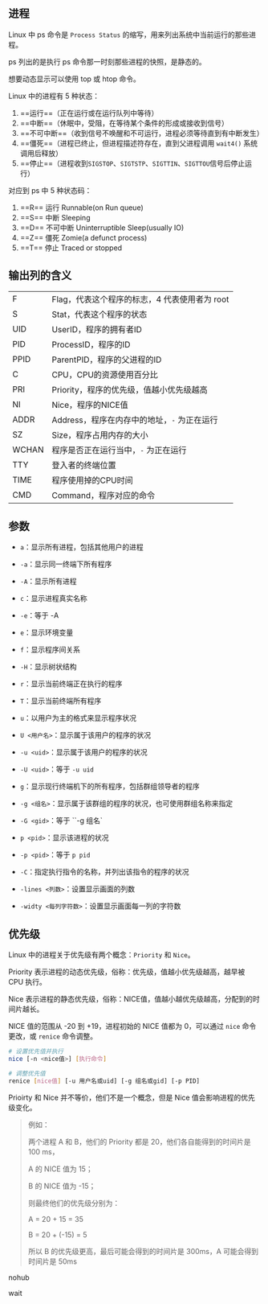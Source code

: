 ## 进程

Linux 中 ps 命令是 `Process Status` 的缩写，用来列出系统中当前运行的那些进程。

ps 列出的是执行 ps 命令那一时刻那些进程的快照，是静态的。

想要动态显示可以使用 top 或 htop 命令。



Linux 中的进程有 5 种状态：

1. ==运行==（正在运行或在运行队列中等待）
2. ==中断==（休眠中，受阻，在等待某个条件的形成或接收到信号）
3. ==不可中断==（收到信号不唤醒和不可运行，进程必须等待直到有中断发生）
4. ==僵死==（进程已终止，但进程描述符存在，直到父进程调用 `wait4()` 系统调用后释放）
5. ==停止==（进程收到`SIGSTOP`、`SIGTSTP`、`SIGTTIN`、`SIGTTOU`信号后停止运行）

对应到 ps 中 5 种状态码：

1. ==R== 运行 Runnable(on Run queue)
2. ==S== 中断 Sleeping
3. ==D== 不可中断 Uninterruptible Sleep(usually IO)
4. ==Z== 僵死 Zomie(a defunct process)
5. ==T== 停止 Traced or stopped

## 输出列的含义

|       |                                               |
| ----- | --------------------------------------------- |
| F     | Flag，代表这个程序的标志，4 代表使用者为 root |
| S     | Stat，代表这个程序的状态                      |
| UID   | UserID，程序的拥有者ID                        |
| PID   | ProcessID，程序的ID                           |
| PPID  | ParentPID，程序的父进程的ID                   |
| C     | CPU，CPU的资源使用百分比                      |
| PRI   | Priority，程序的优先级，值越小优先级越高      |
| NI    | Nice，程序的NICE值                            |
| ADDR  | Address，程序在内存中的地址，`-` 为正在运行   |
| SZ    | Size，程序占用内存的大小                      |
| WCHAN | 程序是否正在运行当中，`-` 为正在运行          |
| TTY   | 登入者的终端位置                              |
| TIME  | 程序使用掉的CPU时间                           |
| CMD   | Command，程序对应的命令                       |



## 参数

- `a`：显示所有进程，包括其他用户的进程
- `-a`：显示同一终端下所有程序
- `-A`：显示所有进程
- `c`：显示进程真实名称
- `-e`：等于 -A
- `e`：显示环境变量
- `f`：显示程序间关系
- `-H`：显示树状结构
- `r`：显示当前终端正在执行的程序
- `T`：显示当前终端所有程序



- `u`：以用户为主的格式来显示程序状况
- `U <用户名>`：显示属于该用户的程序的状况
- `-u <uid>`：显示属于该用户的程序的状况
- `-U <uid>`：等于 `-u uid`
- `g`：显示现行终端机下的所有程序，包括群组领导者的程序
- `-g <组名>`：显示属于该群组的程序的状况，也可使用群组名称来指定
- `-G <gid>`：等于 ``-g 组名`
- `p <pid>`：显示该进程的状况
- `-p <pid>`：等于 `p pid`



- `-C`：指定执行指令的名称，并列出该指令的程序的状况
- `-lines <列数>`：设置显示画面的列数
- `-widty <每列字符数>`：设置显示画面每一列的字符数

## 优先级

Linux 中的进程关于优先级有两个概念：`Priority` 和 `Nice`。

Priority 表示进程的动态优先级，俗称：优先级，值越小优先级越高，越早被 CPU 执行。

Nice 表示进程的静态优先级，俗称：NICE值，值越小越优先级越高，分配到的时间片越长。

NICE 值的范围从 -20 到 +19，进程初始的 NICE 值都为 0，可以通过 `nice` 命令更改，或 `renice` 命令调整。

```bash
# 设置优先值并执行
nice [-n <nice值>] [执行命令]

# 调整优先值
renice [nice值] [-u 用户名或uid] [-g 组名或gid] [-p PID]
```



Prioirty 和 Nice 并不等价，他们不是一个概念，但是 Nice 值会影响进程的优先级变化。

> 例如：
>
> 两个进程 A 和 B，他们的 Priority 都是 20，他们各自能得到的时间片是 100 ms，
>
> A 的 NICE 值为 15；
>
> B 的 NICE 值为 -15；
>
> 则最终他们的优先级分别为：
>
> A = 20 + 15 = 35
>
> B = 20 + (-15) = 5
>
> 所以 B 的优先级更高，最后可能会得到的时间片是 300ms，A 可能会得到时间片是 50ms 



nohub

wait

